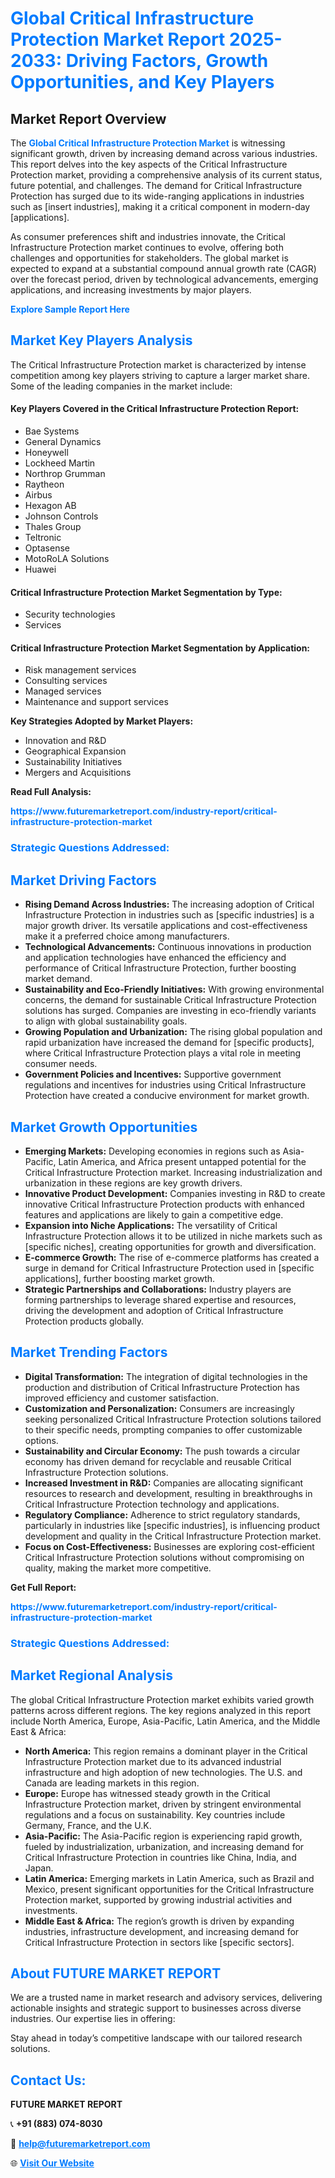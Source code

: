 <h1 style="color: #007BFF;">Global Critical Infrastructure Protection Market Report 2025-2033: Driving Factors, Growth Opportunities, and Key Players</h1>

<section id="overview">
<h2>Market Report Overview</h2>
<p>The <a href="https://www.futuremarketreport.com/industry-report/critical-infrastructure-protection-market" style="color: #007BFF; text-decoration: none;"><strong>Global Critical Infrastructure Protection Market</strong></a> is witnessing significant growth, driven by increasing demand across various industries. This report delves into the key aspects of the Critical Infrastructure Protection market, providing a comprehensive analysis of its current status, future potential, and challenges. The demand for Critical Infrastructure Protection has surged due to its wide-ranging applications in industries such as [insert industries], making it a critical component in modern-day [applications].</p>
<p>As consumer preferences shift and industries innovate, the Critical Infrastructure Protection market continues to evolve, offering both challenges and opportunities for stakeholders. The global market is expected to expand at a substantial compound annual growth rate (CAGR) over the forecast period, driven by technological advancements, emerging applications, and increasing investments by major players.</p>
</section>

<section id="overview">
<p><a href="https://www.futuremarketreport.com/request-sample/reportId=103712" style="color: #007BFF; text-decoration: none;"><strong>Explore Sample Report Here</strong></a></p>
</section>

<section id="key-players">
<h2 style="color: #007BFF;">Market Key Players Analysis</h2>
<p>The Critical Infrastructure Protection market is characterized by intense competition among key players striving to capture a larger market share. Some of the leading companies in the market include:</p>
<h4>Key Players Covered in the Critical Infrastructure Protection Report:</h4>
<ul><li>Bae Systems</li><li>General Dynamics</li><li>Honeywell</li><li>Lockheed Martin</li><li>Northrop Grumman</li><li>Raytheon</li><li>Airbus</li><li>Hexagon AB</li><li>Johnson Controls</li><li>Thales Group</li><li>Teltronic</li><li>Optasense</li><li>MotoRoLA Solutions</li><li>Huawei</li></ul>
<h4>Critical Infrastructure Protection Market Segmentation by Type:</h4>
<ul><li>Security technologies</li><li>Services</li></ul>

<h4>Critical Infrastructure Protection Market Segmentation by Application:</h4>
<ul><li>Risk management services</li><li>Consulting services</li><li>Managed services</li><li>Maintenance and support services</li></ul>
<p><strong>Key Strategies Adopted by Market Players:</strong></p>
<ul>
<li>Innovation and R&D</li>
<li>Geographical Expansion</li>
<li>Sustainability Initiatives</li>
<li>Mergers and Acquisitions</li>
</ul>
</section>

<section>
<p><strong>Read Full Analysis: </strong></p><a href="https://www.futuremarketreport.com/industry-report/critical-infrastructure-protection-market" style="color: #007BFF; text-decoration: none;"><strong>https://www.futuremarketreport.com/industry-report/critical-infrastructure-protection-market</strong></a>
<h3 style="color: #007BFF;">Strategic Questions Addressed:</h3>
</section>

<section id="driving-factors">
<h2 style="color: #007BFF;">Market Driving Factors</h2>
<ul>
<li><strong>Rising Demand Across Industries:</strong> The increasing adoption of Critical Infrastructure Protection in industries such as [specific industries] is a major growth driver. Its versatile applications and cost-effectiveness make it a preferred choice among manufacturers.</li>
<li><strong>Technological Advancements:</strong> Continuous innovations in production and application technologies have enhanced the efficiency and performance of Critical Infrastructure Protection, further boosting market demand.</li>
<li><strong>Sustainability and Eco-Friendly Initiatives:</strong> With growing environmental concerns, the demand for sustainable Critical Infrastructure Protection solutions has surged. Companies are investing in eco-friendly variants to align with global sustainability goals.</li>
<li><strong>Growing Population and Urbanization:</strong> The rising global population and rapid urbanization have increased the demand for [specific products], where Critical Infrastructure Protection plays a vital role in meeting consumer needs.</li>
<li><strong>Government Policies and Incentives:</strong> Supportive government regulations and incentives for industries using Critical Infrastructure Protection have created a conducive environment for market growth.</li>
</ul>
</section>

<section id="growth-opportunities">
<h2 style="color: #007BFF;">Market Growth Opportunities</h2>
<ul>
<li><strong>Emerging Markets:</strong> Developing economies in regions such as Asia-Pacific, Latin America, and Africa present untapped potential for the Critical Infrastructure Protection market. Increasing industrialization and urbanization in these regions are key growth drivers.</li>
<li><strong>Innovative Product Development:</strong> Companies investing in R&D to create innovative Critical Infrastructure Protection products with enhanced features and applications are likely to gain a competitive edge.</li>
<li><strong>Expansion into Niche Applications:</strong> The versatility of Critical Infrastructure Protection allows it to be utilized in niche markets such as [specific niches], creating opportunities for growth and diversification.</li>
<li><strong>E-commerce Growth:</strong> The rise of e-commerce platforms has created a surge in demand for Critical Infrastructure Protection used in [specific applications], further boosting market growth.</li>
<li><strong>Strategic Partnerships and Collaborations:</strong> Industry players are forming partnerships to leverage shared expertise and resources, driving the development and adoption of Critical Infrastructure Protection products globally.</li>
</ul>
</section>

<section id="trending-factors">
<h2 style="color: #007BFF;">Market Trending Factors</h2>
<ul>
<li><strong>Digital Transformation:</strong> The integration of digital technologies in the production and distribution of Critical Infrastructure Protection has improved efficiency and customer satisfaction.</li>
<li><strong>Customization and Personalization:</strong> Consumers are increasingly seeking personalized Critical Infrastructure Protection solutions tailored to their specific needs, prompting companies to offer customizable options.</li>
<li><strong>Sustainability and Circular Economy:</strong> The push towards a circular economy has driven demand for recyclable and reusable Critical Infrastructure Protection solutions.</li>
<li><strong>Increased Investment in R&D:</strong> Companies are allocating significant resources to research and development, resulting in breakthroughs in Critical Infrastructure Protection technology and applications.</li>
<li><strong>Regulatory Compliance:</strong> Adherence to strict regulatory standards, particularly in industries like [specific industries], is influencing product development and quality in the Critical Infrastructure Protection market.</li>
<li><strong>Focus on Cost-Effectiveness:</strong> Businesses are exploring cost-efficient Critical Infrastructure Protection solutions without compromising on quality, making the market more competitive.</li>
</ul>
</section>

<section>
<p><strong>Get Full Report: </strong></p><a href="https://www.futuremarketreport.com/industry-report/critical-infrastructure-protection-market" style="color: #007BFF; text-decoration: none;"><strong>https://www.futuremarketreport.com/industry-report/critical-infrastructure-protection-market</strong></a>
<h3 style="color: #007BFF;">Strategic Questions Addressed:</h3>
</section>


<section id="regional-analysis">
<h2 style="color: #007BFF;">Market Regional Analysis</h2>
<p>The global Critical Infrastructure Protection market exhibits varied growth patterns across different regions. The key regions analyzed in this report include North America, Europe, Asia-Pacific, Latin America, and the Middle East & Africa:</p>
<ul>
<li><strong>North America:</strong> This region remains a dominant player in the Critical Infrastructure Protection market due to its advanced industrial infrastructure and high adoption of new technologies. The U.S. and Canada are leading markets in this region.</li>
<li><strong>Europe:</strong> Europe has witnessed steady growth in the Critical Infrastructure Protection market, driven by stringent environmental regulations and a focus on sustainability. Key countries include Germany, France, and the U.K.</li>
<li><strong>Asia-Pacific:</strong> The Asia-Pacific region is experiencing rapid growth, fueled by industrialization, urbanization, and increasing demand for Critical Infrastructure Protection in countries like China, India, and Japan.</li>
<li><strong>Latin America:</strong> Emerging markets in Latin America, such as Brazil and Mexico, present significant opportunities for the Critical Infrastructure Protection market, supported by growing industrial activities and investments.</li>
<li><strong>Middle East & Africa:</strong> The region’s growth is driven by expanding industries, infrastructure development, and increasing demand for Critical Infrastructure Protection in sectors like [specific sectors].</li>
</ul>
</section>

<footer>
<h2 style="color: #007BFF;">About FUTURE MARKET REPORT</h2>
<p>We are a trusted name in market research and advisory services, delivering actionable insights and strategic support to businesses across diverse industries. Our expertise lies in offering:</p>

<p>Stay ahead in today’s competitive landscape with our tailored research solutions.</p>

<h2 style="color: #007BFF;">Contact Us:</h2>
<p><strong>FUTURE MARKET REPORT</strong></p>
<p>📞 <strong>+91 (883) 074-8030</strong></p>
<p>📧 <strong><a href="mailto:help@futuremarketreport.com" style="color: #007BFF;">help@futuremarketreport.com</a></strong></p>
<p>🌐 <strong><a href="https://www.futuremarketreport.com/" style="color: #007BFF;">Visit Our Website</a></strong></p>
</footer>
